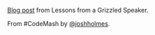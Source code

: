 [Blog post](http://www.joshholmes.com/blog/2014/01/05/collecting-speaker-tips/) from Lessons from a Grizzled Speaker.


From #CodeMash by [@joshholmes](https://twitter.com/joshholmes).

 
